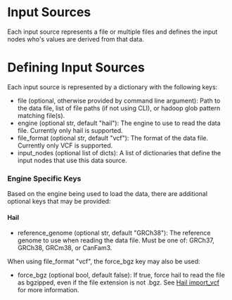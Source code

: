 # Input Sources

Each input source represents a file or multiple files and defines the input nodes who's values are derived from that data.

# Defining Input Sources

Each input source is represented by a dictionary with the following keys:

* file (optional, otherwise provided by command line argument): Path to the data file, list of file paths (if not using CLI), or hadoop glob pattern matching file(s).
* engine (optional str, default "hail"): The engine to use to read the data file. Currently only hail is supported.
* file_format (optional str, default "vcf"): The format of the data file. Currently only VCF is supported.
* input_nodes (optional list of dicts): A list of dictionaries that define the input nodes that use this data source.

### Engine Specific Keys

Based on the engine being used to load the data, there are additional optional keys that may be provided:

#### Hail

* reference_genome (optional str, default "GRCh38"): The reference genome to use when reading the data file. Must be one of: GRCh37, GRCh38, GRCm38, or CanFam3.

When using file_format "vcf", the force_bgz key may also be used:

* force_bgz (optional bool, default false): If true, force hail to read the file as bgzipped, even if the file extension is not .bgz. See [Hail import_vcf](https://hail.is/docs/0.2/methods/impex.html#hail.methods.import_vcf) for more information.

